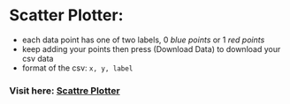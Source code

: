 # Scatter Plotter:
- each data point has one of two labels, 0 _blue points_ or 1 _red points_
- keep adding your points then press (Download Data) to download your csv data
- format of the csv: ```x, y, label```
### Visit here: <a href="https://kazbrekker1.github.io/scatterPlotter" target="_blank">Scattre Plotter</a>
